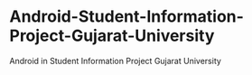 # Android-Student-Information-Project-Gujarat-University
Android in Student Information Project Gujarat University
